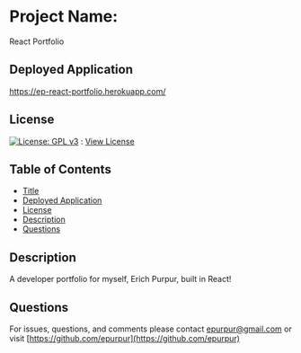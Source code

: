 
  # Project Name:

  React Portfolio
  
  ## Deployed Application
  
  https://ep-react-portfolio.herokuapp.com/

  ## License

  [![License: GPL v3](https://img.shields.io/badge/License-GPLv3-blue.svg)](https://www.gnu.org/licenses/gpl-3.0) : [View License](https://www.gnu.org/licenses/gpl-3.0)

  ## Table of Contents

  - [Title](#Project-Name)
  - [Deployed Application](#Deployed-Application)
  - [License](#License)
  - [Description](#Description)
  - [Questions](#Questions)

  ## Description

  A developer portfolio for myself, Erich Purpur, built in React!
  

  ## Questions 

  For issues, questions, and comments please contact epurpur@gmail.com or visit [https://github.com/epurpur](https://github.com/epurpur) 
  
